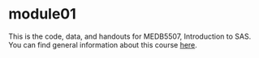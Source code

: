 # module01

This is the code, data, and handouts for MEDB5507, Introduction to SAS. You can find general information about this course [here](https://medb5507.github.io).
